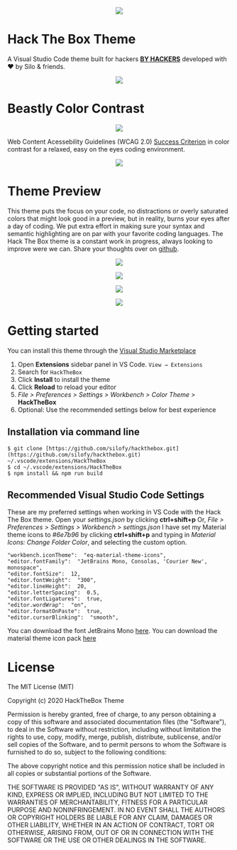 <p align="center">
  <img src="https://raw.githubusercontent.com/silofy/hackthebox/master/static/hero.png">
</p>

# Hack The Box Theme

A Visual Studio Code theme built for hackers **[BY HACKERS](https://www.hackthebox.eu)** developed with ❤️ by Silo & friends.

<p align="center">
  <img src="https://raw.githubusercontent.com/silofy/hackthebox/master/static/cards.png">
</p>

# Beastly Color Contrast

<p align="center">
  <img src="https://raw.githubusercontent.com/silofy/hackthebox/master/static/themecolors.png">
</p>

Web Content Acessebility Guidelines (WCAG 2.0) [Success Criterion](https://contrastchecker.com/?swatch_session=1584823965642) in color contrast for a relaxed, easy on the eyes coding environment.

<p align="center">
  <img src="https://raw.githubusercontent.com/silofy/hackthebox/master/static/wcag.png">
</p>


# Theme Preview

This theme puts the focus on your code, no distractions or overly saturated colors that might look good in a preview, but in reality, burns your eyes after a day of coding. We put extra effort in making sure your syntax and semantic highlighting are on par with your favorite coding languages. The Hack The Box theme is a constant work in progress, always looking to improve were we can. Share your thoughts over on [github](https://github.com/silofy/hackthebox/issues).

<p align="center">
  <img src="https://raw.githubusercontent.com/silofy/hackthebox/master/static/theme-perspective-1.png">
</p>

<p align="center">
  <img src="https://raw.githubusercontent.com/silofy/hackthebox/master/static/htb-theme1.png">
</p>

<p align="center">
  <img src="https://raw.githubusercontent.com/silofy/hackthebox/master/static/htb-theme2.png">
</p>

<p align="center">
  <img src="https://raw.githubusercontent.com/silofy/hackthebox/master/static/htb-theme3.png">
</p>

# Getting started

You can install this theme through the [Visual Studio Marketplace](https://marketplace.visualstudio.com/items?itemName=silofy.hackthebox)

1.  Open **Extensions** sidebar panel in VS Code. `View → Extensions`
2.  Search for `HackTheBox`
3.  Click **Install** to install the theme
4.  Click **Reload** to reload your editor
5.  *File > Preferences > Settings > Workbench > Color Theme >* **HackTheBox**
6.  Optional: Use the recommended settings below for best experience

## Installation via command line

    $ git clone [https://github.com/silofy/hackthebox.git](https://github.com/silofy/hackthebox.git) ~/.vscode/extensions/HackTheBox  
    $ cd ~/.vscode/extensions/HackTheBox  
    $ npm install && npm run build

## Recommended Visual Studio Code Settings

These are my preferred settings when working in VS Code with the Hack The Box theme. Open your *settings.json* by clicking **ctrl+shift+p** Or, *File > Preferences > Settings > Workbench > settings.json*
I have set my Material theme icons to *#6e7b96* by clicking **ctrl+shift+p** and typing in *Material Icons: Change Folder Color*, and selecting the custom option.

    "workbench.iconTheme":  "eq-material-theme-icons",
    "editor.fontFamily":  "JetBrains Mono, Consolas, 'Courier New', monospace",
    "editor.fontSize":  12,
    "editor.fontWeight":  "300",
    "editor.lineHeight":  20,
    "editor.letterSpacing":  0.5,
    "editor.fontLigatures":  true,
    "editor.wordWrap":  "on",
    "editor.formatOnPaste":  true,
    "editor.cursorBlinking":  "smooth",

You can download the font JetBrains Mono [here](https://github.com/JetBrains/JetBrainsMono).
You can download the material theme icon pack [here](https://marketplace.visualstudio.com/items?itemName=PKief.material-icon-theme)

# License

The MIT License (MIT)

Copyright (c) 2020 HackTheBox Theme

Permission is hereby granted, free of charge, to any person obtaining a copy of this software and associated documentation files (the "Software"), to deal in the Software without restriction, including without limitation the rights to use, copy, modify, merge, publish, distribute, sublicense, and/or sell copies of the Software, and to permit persons to whom the Software is furnished to do so, subject to the following conditions:

The above copyright notice and this permission notice shall be included in all copies or substantial portions of the Software.

THE SOFTWARE IS PROVIDED "AS IS", WITHOUT WARRANTY OF ANY KIND, EXPRESS OR IMPLIED, INCLUDING BUT NOT LIMITED TO THE WARRANTIES OF MERCHANTABILITY, FITNESS FOR A PARTICULAR PURPOSE AND NONINFRINGEMENT. IN NO EVENT SHALL THE AUTHORS OR COPYRIGHT HOLDERS BE LIABLE FOR ANY CLAIM, DAMAGES OR OTHER LIABILITY, WHETHER IN AN ACTION OF CONTRACT, TORT OR OTHERWISE, ARISING FROM, OUT OF OR IN CONNECTION WITH THE SOFTWARE OR THE USE OR OTHER DEALINGS IN THE SOFTWARE.

